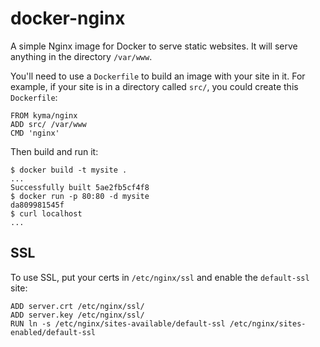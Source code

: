 docker-nginx
============

A simple Nginx image for Docker to serve static websites. It will serve anything in the directory `/var/www`.

You'll need to use a `Dockerfile` to build an image with your site in it. For example, if your site is in a directory called `src/`, you could create this `Dockerfile`:

    FROM kyma/nginx
    ADD src/ /var/www
    CMD 'nginx'

Then build and run it:

    $ docker build -t mysite .
    ...
    Successfully built 5ae2fb5cf4f8
    $ docker run -p 80:80 -d mysite
    da809981545f
    $ curl localhost
    ...

SSL
---

To use SSL, put your certs in `/etc/nginx/ssl` and enable the `default-ssl` site:

    ADD server.crt /etc/nginx/ssl/
    ADD server.key /etc/nginx/ssl/
    RUN ln -s /etc/nginx/sites-available/default-ssl /etc/nginx/sites-enabled/default-ssl


